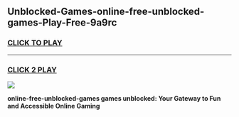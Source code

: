 
## Unblocked-Games-online-free-unblocked-games-Play-Free-9a9rc
<h3>
<a href="https://premium76.site?title=online-free-unblocked-games&ref=10A">CLICK TO PLAY</a></h3>
<hr>

<h3>
<a href="https://premium76.site?title=online-free-unblocked-games&ref=10A">CLICK 2 PLAY</a>
  
</h3>

<a href="https://premium76.site?title=online-free-unblocked-games&ref=10A"><img src="https://clearcache.store/games.png"></a>


**online-free-unblocked-games games unblocked: Your Gateway to Fun and Accessible Online Gaming**
